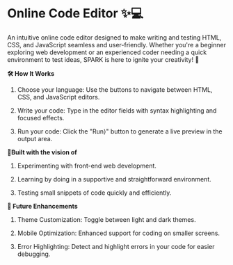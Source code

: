 # Online Code Editor ✨💻
 An intuitive online code editor designed to make writing and testing HTML, CSS, and JavaScript seamless and user-friendly. Whether you're a beginner exploring web development or an experienced coder needing a quick environment to test ideas, SPARK is here to ignite your creativity! 🚀


**🛠️ How It Works**

1. Choose your language: Use the buttons to navigate between HTML, CSS, and JavaScript editors.
  
2. Write your code: Type in the editor fields with syntax highlighting and focused effects.
   
3. Run your code: Click the "Run⟩" button to generate a live preview in the output area.

**🎯Built with the vision of**

1. Experimenting with front-end web development.
   
2. Learning by doing in a supportive and straightforward environment.
 
3. Testing small snippets of code quickly and efficiently.
   
**🔧 Future Enhancements**

1. Theme Customization: Toggle between light and dark themes.
   
2. Mobile Optimization: Enhanced support for coding on smaller screens.
  
3. Error Highlighting: Detect and highlight errors in your code for easier debugging.

